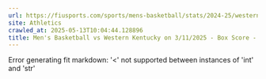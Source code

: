 ```yaml
---
url: https://fiusports.com/sports/mens-basketball/stats/2024-25/western-kentucky/boxscore/12903
site: Athletics
crawled_at: 2025-05-13T10:04:44.128896
title: Men's Basketball vs Western Kentucky on 3/11/2025 - Box Score - FIU Athletics
---
```


Error generating fit markdown: '<' not supported between instances of 'int' and 'str'